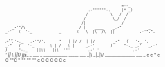
                                                        =--_
                                         .-""""""-.     |* _)
                                        /          \   /  /
                                       /            \_/  /
           _                          /|                /
       _-'"/\                        / |    ____    _.-"            _
    _-'   (  '-_            _       (   \  |\  /\  ||           .-'".".
_.-'       '.   `'-._   .-'"/'.      "   | |/ /  | |/        _-"   (   '-_
             '.      _-"   (   '-_       \ | /   \ |     _.-'       )     "-._
           _.'   _.-'       )     "-._    ||\\   |\\  '"'        .-'
         '               .-'          `'  || \\  ||))
jjs__  _  ___  _ ____________ _____  ___ _|\ _|\_|\\/ _______________  ___   _
                       c  c  " c C ""C  " ""  "" ""
                   c       C
              C        C
                   C
    C     c
